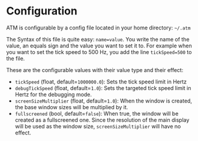 # Configuration

ATM is configurable by a config file located in your home directory: `~/.atm`

The Syntax of this file is quite easy: `name=value`. You write the name of the value, an equals sign
and the value you want to set it to. For example when you want to set the tick speed to 500 Hz, you
add the line `tickSpeed=500` to the file.

These are the configurable values with their value type and their effect:

* `tickSpeed` (float, default=`1000000.0`): Sets the tick speed limit in Hertz
* `debugTickSpeed` (float, default=`1.0`): Sets the targeted tick speed limit in Hertz for the debugging mode.
* `screenSizeMultiplier` (float, default=`1.0`): When the window is created, the base window sizes will be multiplied by it.
* `fullscreened` (bool, default=`false`): When true, the window will be created as a fullscreened one. Since the resolution of the main display will be used as the window size, `screenSizeMultiplier` will have no effect.

